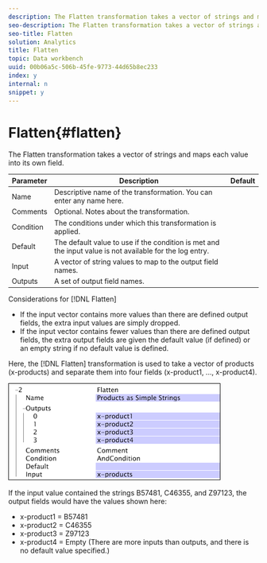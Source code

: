 ```yaml
---
description: The Flatten transformation takes a vector of strings and maps each value into its own field.
seo-description: The Flatten transformation takes a vector of strings and maps each value into its own field.
seo-title: Flatten
solution: Analytics
title: Flatten
topic: Data workbench
uuid: 00b06a5c-506b-45fe-9773-44d65b8ec233
index: y
internal: n
snippet: y
---
```


# Flatten{#flatten}

The Flatten transformation takes a vector of strings and maps each value into its own field.

|  Parameter  | Description  | Default  |
|---|---|---|
|  Name  | Descriptive name of the transformation. You can enter any name here.  |  |
|  Comments  | Optional. Notes about the transformation.  |  |
|  Condition  | The conditions under which this transformation is applied.  |  |
|  Default  | The default value to use if the condition is met and the input value is not available for the log entry.  |  |
|  Input  | A vector of string values to map to the output field names.  |  |
|  Outputs  | A set of output field names.  |  |

Considerations for [!DNL Flatten]

* If the input vector contains more values than there are defined output fields, the extra input values are simply dropped. 
* If the input vector contains fewer values than there are defined output fields, the extra output fields are given the default value (if defined) or an empty string if no default value is defined.

Here, the [!DNL Flatten] transformation is used to take a vector of products (x-products) and separate them into four fields (x-product1, ..., x-product4).

![](assets/cfg_TransformationType_Flatten.png)

If the input value contained the strings B57481, C46355, and Z97123, the output fields would have the values shown here:

* x-product1 = B57481 
* x-product2 = C46355 
* x-product3 = Z97123 
* x-product4 = Empty (There are more inputs than outputs, and there is no default value specified.)

